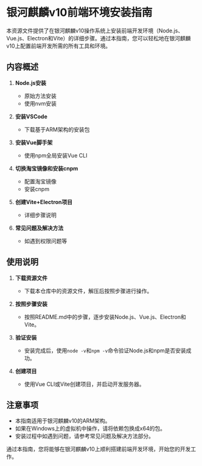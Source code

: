 # 银河麒麟v10前端环境安装指南

本资源文件提供了在银河麒麟v10操作系统上安装前端开发环境（Node.js、Vue.js、Electron和Vite）的详细步骤。通过本指南，您可以轻松地在银河麒麟v10上配置前端开发所需的所有工具和环境。

## 内容概述

1. **Node.js安装**
   - 原始方法安装
   - 使用nvm安装

2. **安装VSCode**
   - 下载基于ARM架构的安装包

3. **安装Vue脚手架**
   - 使用npm全局安装Vue CLI

4. **切换淘宝镜像和安装cnpm**
   - 配置淘宝镜像
   - 安装cnpm

5. **创建Vite+Electron项目**
   - 详细步骤说明

6. **常见问题及解决方法**
   - 如遇到权限问题等

## 使用说明

1. **下载资源文件**
   - 下载本仓库中的资源文件，解压后按照步骤进行操作。

2. **按照步骤安装**
   - 按照README.md中的步骤，逐步安装Node.js、Vue.js、Electron和Vite。

3. **验证安装**
   - 安装完成后，使用`node -v`和`npm -v`命令验证Node.js和npm是否安装成功。

4. **创建项目**
   - 使用Vue CLI或Vite创建项目，并启动开发服务器。

## 注意事项

- 本指南适用于银河麒麟v10的ARM架构。
- 如果在Windows上的虚拟机中操作，请将依赖包换成x64的包。
- 安装过程中如遇到问题，请参考常见问题及解决方法部分。

通过本指南，您将能够在银河麒麟v10上顺利搭建前端开发环境，开始您的开发工作。
